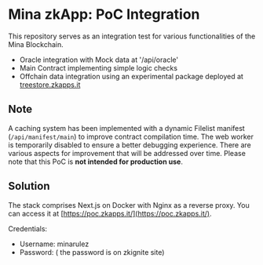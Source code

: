 # Mina zkApp: PoC Integration

This repository serves as an integration test for various functionalities of the Mina Blockchain.

- Oracle integration with Mock data at '/api/oracle'
- Main Contract implementing simple logic checks
- Offchain data integration using an experimental package deployed at [treestore.zkapps.it](https://treestore.zkapps.it)

## Note

A caching system has been implemented with a dynamic Filelist manifest (`/api/manifest/main`) to improve contract compilation time. The web worker is temporarily disabled to ensure a better debugging experience. There are various aspects for improvement that will be addressed over time. Please note that this PoC is **not intended for production use**.

## Solution
The stack comprises Next.js on Docker with Nginx as a reverse proxy. You can access it at [https://poc.zkapps.it/](https://poc.zkapps.it/).

Credentials:
- Username: minarulez
- Password: ( the password is  on zkignite site)

